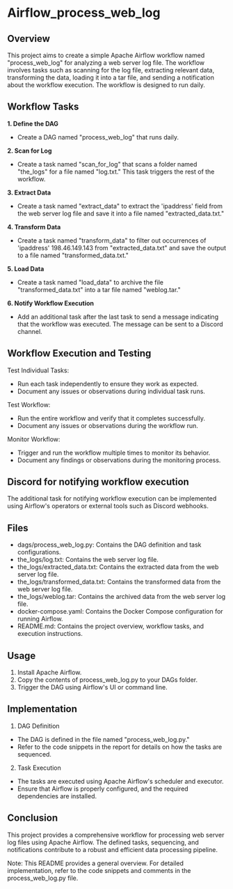 # Airflow_process_web_log


## Overview
This project aims to create a simple Apache Airflow workflow named "process_web_log" for analyzing a web server log file. The workflow involves tasks such as scanning for the log file, extracting relevant data, transforming the data, loading it into a tar file, and sending a notification about the workflow execution. The workflow is designed to run daily.


## Workflow Tasks
**1. Define the DAG**
- Create a DAG named "process_web_log" that runs daily.


**2. Scan for Log**
- Create a task named "scan_for_log" that scans a folder named "the_logs" for a file named "log.txt." This task triggers the rest of the workflow.


**3. Extract Data**
- Create a task named "extract_data" to extract the 'ipaddress' field from the web server log file and save it into a file named "extracted_data.txt."

**4. Transform Data**
- Create a task named "transform_data" to filter out occurrences of 'ipaddress' 198.46.149.143 from "extracted_data.txt" and save the output to a file named "transformed_data.txt."

**5. Load Data**
- Create a task named "load_data" to archive the file "transformed_data.txt" into a tar file named "weblog.tar."

**6. Notify Workflow Execution**
- Add an additional task after the last task to send a message indicating that the workflow was executed. The message can be sent to a Discord channel.


## Workflow Execution and Testing
Test Individual Tasks:
- Run each task independently to ensure they work as expected.
- Document any issues or observations during individual task runs.

Test Workflow:
- Run the entire workflow and verify that it completes successfully.
- Document any issues or observations during the workflow run.

Monitor Workflow:
- Trigger and run the workflow multiple times to monitor its behavior.
- Document any findings or observations during the monitoring process.


## Discord for notifying workflow execution
The additional task for notifying workflow execution can be implemented using Airflow's operators or external tools such as Discord webhooks. 


## Files
- dags/process_web_log.py: Contains the DAG definition and task configurations.
- the_logs/log.txt: Contains the web server log file.
- the_logs/extracted_data.txt: Contains the extracted data from the web server log file.
- the_logs/transformed_data.txt: Contains the transformed data from the web server log file.
- the_logs/weblog.tar: Contains the archived data from the web server log file.
- docker-compose.yaml: Contains the Docker Compose configuration for running Airflow.
- README.md: Contains the project overview, workflow tasks, and execution instructions.

## Usage
1. Install Apache Airflow.
2. Copy the contents of process_web_log.py to your DAGs folder.
3. Trigger the DAG using Airflow's UI or command line.


## Implementation
1. DAG Definition
- The DAG is defined in the file named "process_web_log.py."
- Refer to the code snippets in the report for details on how the tasks are sequenced.

2. Task Execution
- The tasks are executed using Apache Airflow's scheduler and executor.
- Ensure that Airflow is properly configured, and the required dependencies are installed.


## Conclusion
This project provides a comprehensive workflow for processing web server log files using Apache Airflow. The defined tasks, sequencing, and notifications contribute to a robust and efficient data processing pipeline.



Note: This README provides a general overview. For detailed implementation, refer to the code snippets and comments in the process_web_log.py file.
